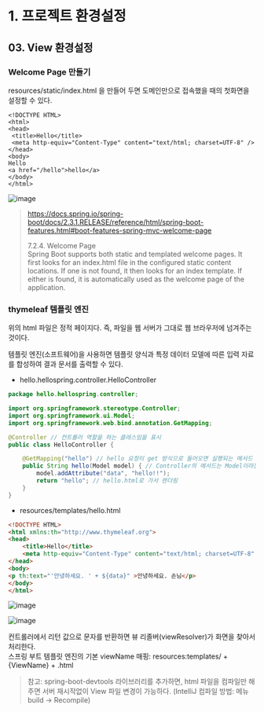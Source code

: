 # 1. 프로젝트 환경설정
## 03. View 환경설정
### Welcome Page 만들기
resources/static/index.html 을 만들어 두면 도메인만으로 접속했을 때의 첫화면을 설정할 수 있다.
```
<!DOCTYPE HTML>
<html>
<head>
 <title>Hello</title>
 <meta http-equiv="Content-Type" content="text/html; charset=UTF-8" />
</head>
<body>
Hello
<a href="/hello">hello</a>
</body>
</html>
```
![image](https://github.com/GYUNGAEEEE/Spring/assets/158580466/ee86c67d-574e-4b49-a767-d49c2692f74a)

> https://docs.spring.io/spring-boot/docs/2.3.1.RELEASE/reference/html/spring-boot-features.html#boot-features-spring-mvc-welcome-page
> 
> 7.2.4. Welcome Page   
> Spring Boot supports both static and templated welcome pages. 
> It first looks for an index.html file in the configured static content locations. 
> If one is not found, it then looks for an index template. 
> If either is found, it is automatically used as the welcome page of the application.

### thymeleaf 템플릿 엔진
위의 html 파일은 정적 페이지다.
즉, 파일을 웹 서버가 그대로 웹 브라우저에 넘겨주는 것이다.

템플릿 엔진(소프트웨어)을 사용하면 템플릿 양식과 특정 데이터 모델에 따른 입력 자료를 합성하여 결과 문서를 출력할 수 있다.
- hello.hellospring.controller.HelloController
```java
package hello.hellospring.controller;

import org.springframework.stereotype.Controller;
import org.springframework.ui.Model;
import org.springframework.web.bind.annotation.GetMapping;

@Controller // 컨트롤러 역할을 하는 클래스임을 표시
public class HelloController {

    @GetMapping("hello") // hello 요청이 get 방식으로 들어오면 실행되는 메서드
    public String hello(Model model) { // Controller의 메서드는 Model이라는 타입의 객체를 파라미터로 받을 수 있다.
        model.addAttribute("data", "hello!!");
        return "hello"; // hello.html로 가서 렌더링
    }
}
```
- resources/templates/hello.html
```html
<!DOCTYPE HTML>
<html xmlns:th="http://www.thymeleaf.org">
<head>
    <title>Hello</title>
    <meta http-equiv="Content-Type" content="text/html; charset=UTF-8" />
</head>
<body>
<p th:text="'안녕하세요. ' + ${data}" >안녕하세요. 손님</p>
</body>
</html>
```
![image](https://github.com/GYUNGAEEEE/Spring/assets/158580466/4aa47694-fd58-4819-8d15-6cb929f4f0ac)

![image](https://github.com/GYUNGAEEEE/Spring/assets/158580466/17cfd3ac-ee66-41b0-9a7c-16711a77c46a)

컨트롤러에서 리턴 값으로 문자를 반환하면 뷰 리졸버(viewResolver)가 화면을 찾아서 처리한다.   
스프링 부트 템플릿 엔진의 기본 viewName 매핑: resources:templates/ + {ViewName} + .html

> 참고: spring-boot-devtools 라이브러리를 추가하면, html 파일을 컴파일만 해주면 서버 재시작없이 View 파일 변경이 가능하다.
> (IntelliJ 컴파일 방법: 메뉴 build → Recompile)
